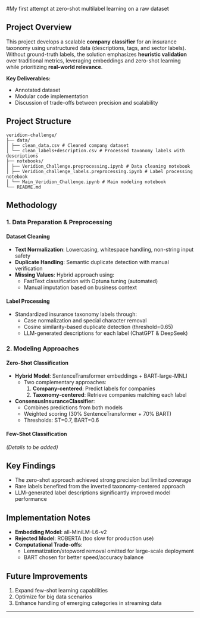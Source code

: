 #My first attempt at zero-shot multilabel learning on a raw dataset

## Project Overview
This project develops a scalable **company classifier** for an insurance taxonomy using unstructured data (descriptions, tags, and sector labels). Without ground-truth labels, the solution emphasizes **heuristic validation** over traditional metrics, leveraging embeddings and zero-shot learning while prioritizing **real-world relevance**.

**Key Deliverables:**
- Annotated dataset
- Modular code implementation
- Discussion of trade-offs between precision and scalability

## Project Structure
```
veridion-challenge/
├── data/
│ ├── clean_data.csv # Cleaned company dataset
│ └── clean_labels+description.csv # Processed taxonomy labels with descriptions
├── notebooks/
│ ├── Veridion_Challenge.preprocessing.ipynb # Data cleaning notebook
│ ├── Veridion_challenge_labels.preprocessing.ipynb # Label processing notebook
│ └── Main_Veridion_Challenge.ipynb # Main modeling notebook
└── README.md
```

## Methodology

### 1. Data Preparation & Preprocessing
#### Dataset Cleaning
- **Text Normalization**: Lowercasing, whitespace handling, non-string input safety
- **Duplicate Handling**: Semantic duplicate detection with manual verification
- **Missing Values**: Hybrid approach using:
  - FastText classification with Optuna tuning (automated)
  - Manual imputation based on business context

#### Label Processing
- Standardized insurance taxonomy labels through:
  - Case normalization and special character removal
  - Cosine similarity-based duplicate detection (threshold=0.65)
  - LLM-generated descriptions for each label (ChatGPT & DeepSeek)

### 2. Modeling Approaches
#### Zero-Shot Classification
- **Hybrid Model**: SentenceTransformer embeddings + BART-large-MNLI
  - Two complementary approaches:
    1. **Company-centered**: Predict labels for companies
    2. **Taxonomy-centered**: Retrieve companies matching each label
- **ConsensusInsuranceClassifier**:
  - Combines predictions from both models
  - Weighted scoring (30% SentenceTransformer + 70% BART)
  - Thresholds: ST=0.7, BART=0.6

#### Few-Shot Classification
*(Details to be added)*

## Key Findings
- The zero-shot approach achieved strong precision but limited coverage
- Rare labels benefited from the inverted taxonomy-centered approach
- LLM-generated label descriptions significantly improved model performance

## Implementation Notes
- **Embedding Model**: all-MiniLM-L6-v2
- **Rejected Model**: ROBERTA (too slow for production use)
- **Computational Trade-offs**:
  - Lemmatization/stopword removal omitted for large-scale deployment
  - BART chosen for better speed/accuracy balance

## Future Improvements
1. Expand few-shot learning capabilities
2. Optimize for big data scenarios
3. Enhance handling of emerging categories in streaming data

---
